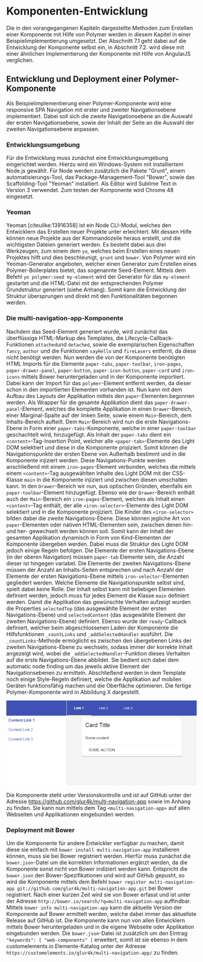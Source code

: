# Komponenten-Entwicklung

Die in den vorangegangenen Kapiteln dargestellte Methoden zum Erstellen einer Komponente mit Hilfe von Polymer werden in diesem Kapitel in einer Beispielimplementierung umgesetzt. Der Abschnitt 7.1 geht dabei auf die Entwicklung der Komponente selbst ein, in Abschnitt 7.2. wird diese mit einer ähnlichen Implementierung der Komponente mit Hilfe von AngularJS verglichen.


## Entwicklung und Deployment einer Polymer-Komponente

Als Beispielimplementierung einer Polymer-Komponente wird eine responsive SPA Navigation mit erster und zweiter Navigationsebene implementiert. Dabei soll sich die zweite Navigationsebene an die Auswahl der ersten Navigationsebene, sowie der Inhalt der Seite an die Auswahl der zweiten Navigationsebene anpassen.


### Entwicklungsumgebung

Für die Entwicklung muss zunächst eine Entwicklungsumgebung eingerichtet werden. Hierzu wird ein Windows-System mit installiertem Node.js gewählt. Für Node werden zusätzlich die Pakete "Grunt", einem automatisierungs-Tool, das Package-Management-Tool "Bower", sowie das Scaffolding-Tool "Yeoman" installiert. Als Editor wird Sublime Text in Version 3 verwendet. Zum testen der Komponente wird Chrome 48 eingesetzt.


### Yeoman

Yeoman [citeulike:13916358] ist ein Node CLI-Modul, welches den Entwicklern das Erstellen neuer Projekte unter erleichtert. Mit dessen Hilfe können neue Projekte aus der Kommandozeile heraus erstellt, und die wichtigsten Dateien generiert werden. Es besteht dabei aus drei Werkzeugen, zum einem dem `yo`, welches beim Erstellen eines neuen Projektes hilft und dies beschleunigt, `grunt` und `bower`. Von Polymer wird ein Yeoman-Generator angeboten, welcher einen Generator zum Erstellen eines Polymer-Boilerplates bietet, das sogenannte Seed-Element. Mittels dem Befehl `yo polymer:seed my-element` wird der Generator für das `my-element` gestartet und die HTML-Datei mit der entsprechenden Polymer Grundstruktur generiert (siehe Anhang). Somit kann die Entwicklung der Struktur übersprungen und direkt mit den Funktionalitäten begonnen werden.


### Die multi-navigation-app-Komponente

Nachdem das Seed-Element generiert wurde, wird zunächst das überflüssige HTML-Markup des Templates, die Lifecycle-Callback-Funktionen `attached`und `detached`, sowie die exemplarischen Eigenschaften `fancy`, `author` und die Funktionen `sayHello` und `fireLasers` entfernt, da diese nicht benötigt werden. Nun werden die von der Komponente benötigten HTML Imports für die Elemente `paper-tabs`, `paper-toolbar`, `iron-pages`, `paper-drawer-panel`, `paper-button`, `paper-icon-button`, `paper-card` und `iron-icons` mittels Bower heruntergeladen und in der Komponente importiert. Dabei kann der Import für das `polymer`-Element entfernt werden, da dieser schon in den importierten Elementen vorhanden ist. Nun kann mit dem Aufbau des Layouts der Applikation mittels den `paper`-Elementen begonnen werden.
Als Wrapper für die gesamte Applikation dient das `paper-drawer-panel`-Element, welches die komplette Applikation in einen `Drawer`-Bereich, einer Marginal-Spalte auf der linken Seite, sowie einem `Main`-Bereich, dem Inhalts-Bereich aufteilt. Dem `Main`-Bereich wird nun die erste Navigations-Ebene in Form einer `paper-tabs`-Komponente, welche in einer `paper-toolbar` geschachtelt wird, hinzugefügt. Als Inhalt der `paper-tabs` dient ein `<content>`-Tag-Insertion Point, welcher alle `<paper-tab>`-Elemente des Light DOM selektiert und diese in die Komponente projiziert. Somit können die Navigationspunkte der ersten Ebene von Außerhalb bestimmt und in die Komponente injiziert werden. Diese Navigations-Punkte werden anschließend mit einem `iron-pages`-Element verbunden, welches die mittels einem `<content>`-Tag ausgewählten Inhalte des Light DOM mit der CSS-Klasse `main` in die Komponente injiziert und zwischen diesen umschalten kann. In den `Drawer`-Bereich wir nun, aus optischen Gründen, ebenfalls ein `paper-toolbar`-Element hinzugefügt. Ebenso wie der `Drawer`-Bereich enthält auch der `Main`-Bereich ein `iron-pages`-Element, welches als Inhalt einen `<content>`-Tag enthält, der alle `<iron-selector>`-Elemente des Light DOM selektiert und in die Komponente projiziert. Die Kinder des `<iron-selector>` bilden dabei die zweite Navigations-Ebene. Diese können jegliche Art von `paper`-Elementen oder nativen HTML-Elementen sein, zwischen denen hin- und her- gewechselt werden können soll. Somit kann der Inhalt der gesamten Applikation dynamisch in Form von Kind-Elementen der Komponente übergeben werden. Dabei muss die Struktur des Light DOM jedoch einige Regeln befolgen. Die Elemente der ersten Navigations-Ebene (in der oberen Navigation) müssen `paper-tab` Elemente sein, die Anzahl dieser ist hingegen variabel. Die Elemente der zweiten Navigations-Ebene müssen der Anzahl an Inhalts-Seiten entsprechen und nach Anzahl der Elemente der ersten Navigations-Ebene mittels `iron-selector`-Elementen gegliedert werden. Welche Elemente die Navigationspunkte selbst sind, spielt dabei keine Rolle. Der Inhalt selbst kann mit beliebigen Elementen definiert werden, jedoch muss für jedes Element die Klasse `main` definiert werden.
Damit die Applikation das gewünschte Verhalten aufzeigt wurden die Properties `selectedTop` (das ausgewählte Element der ersten Navigations-Ebene) und `selectedContent` (das ausgewählte Element der zweiten Navigations-Ebene) definiert. Ebenso wurde der `ready`-Callback definiert, welcher beim abgeschlossenen Laden der Komponente die Hilfsfunktionen `_countLinks` und `_addSelectedHandler` ausführt. Die `_countLinks`-Methode ermöglicht es zwischen den übergebenen Links der zweiten Navigations-Ebene zu wechseln, sodass immer der korrekte Inhalt angezeigt wird, wobei die `_addSelectedHandler`-Funktion dieses Verhalten auf die erste Navigations-Ebene abbildet. Sie bedient sich dabei dem automatic node finding um das jeweils aktive Element der Navigationsebenen zu ermitteln. Abschließend werden in dem Template noch einige Style-Regeln definiert, welche die Applikation auf mobilen Geräten funktionsfähig machen und die Oberfläche optimieren. Die fertige Polymer-Komponente wird in Abbildung X dargestellt.

![Bild: <Darstellung der multi-navigation-app Komponente>](images/1-multi-navigation-app.jpg "<Darstellung der multi-navigation-app Komponente>")

Die Komponente steht unter Versionskontrolle und ist auf GitHub unter der Adresse https://github.com/glur4k/multi-navigation-app sowie im Anhang zu finden. Sie kann nun mittels dem Tag `<multi-navigation-app>` auf allen Webseiten und Applikationen eingebunden werden.


### Deployment mit Bower

Um die Komponente für andere Entwickler verfügbar zu machen, damit diese sie einfach mit `bower install multi-navigation-app` installieren können, muss sie bei Bower registriert werden. Hierfür muss zunächst die `bower.json`-Datei um die korrekten Informationen ergänzt werden, da die Komponente sonst nicht von Bower indiziert werden kann. Entspricht die `bower.json` den Bower-Spezifikationen und wird auf GitHub gepusht, so wird die Komponente mittels dem Befehl `bower register multi-navigation-app git://github.com/glur4k/multi-navigation-app.git` bei Bower registriert. Nach einer kurzen Zeit wird sie von Bower erfasst und ist unter der Adresse `http://bower.io/search/?q=multi-navigation-app` auffindbar. Mittels `bower info multi-navigation-app` kann die aktuelle Version der Komponente auf Bower ermittelt werden, welche dabei immer das aktuellste Release auf GitHub ist. Die Komponente kann nun von allen Entwicklern mittels Bower heruntergeladen und in die eigene Webseite oder Applikation eingebunden werden. Die `bower.json`-Datei ist zusätzlich um den Eintrag `"keywords": [ "web-components" ]` erweitert, somit ist sie ebenso in dem customelements.io Elemente-Katalog unter der Adresse `https://customelements.io/glur4k/multi-navigation-app/` zu finden.
